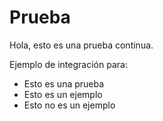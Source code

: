 # Prueba

Hola, esto es una prueba continua.

Ejemplo de integración para:

* Esto es una prueba
* Esto es un ejemplo
* Esto no es un ejemplo


